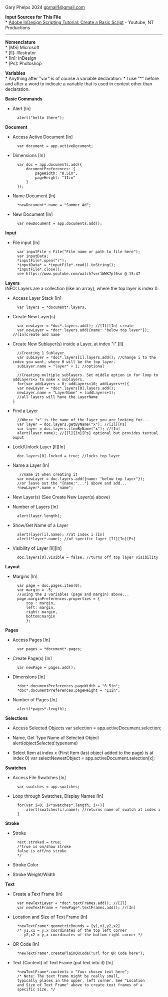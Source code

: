 Gary Phelps 2024 gpmail1@gmail.com

<b>Input Sources for This File</b><br>
    * <a href="https://www.youtube.com/watch?v=r1WWK7pl6so">Adobe InDesign Scripting Tutorial: Create a Basic Script</a> - Youtube, NT Productions 

--------------------------------------------------------------------

<b>Nomenclature</b><br>
    * [MS] Microsoft<br> 
    * [Il]: Illustrator<br>
    * [In]: InDesign<br>
    * [Ps]: Photoshop

<b>Variables</b><br>
    * Anything after "var" is of course a variable declaration.
    * I use "*" before and after a word to indicate a variable that is used in context other than declaration.

<b>Basic Commands</b>

* Alert [In]

        alert("hello there");

<b>Document</b>
 
* Access Active Document [In]
        
        var document = app.activeDocument;

* Dimensions [In]
          
        var doc = app.documents.add({
            documentPreferences: {
                pageWidth: "8.5in",
                pageHeight: "11in"
            }
        });
      
* Name Document [In]
          
        *newDocument*.name = "Summer Ad";
   
* New Document [In]
          
        var newDocument = app.documents.add();

<b>Input</b>

* File input [In]
          
        var inputFile = File("File name or path to file here");
        var inputData;
        *inputFile*.open("r");
        *inputData* = *inputFile*.read().toString();
        *inputFile*.close();
        see https://www.youtube.com/watch?v=r1WWK7pl6so @ 15:47

<b>Layers</b></br>
INFO: Layers are a collection (like an array), where the top layer is index 0.
    
* Access Layer Stack [In]
          
        var layers = *document*.layers;

* Create New Layer(s)

        var newLayer = *doc*.layers.add(); //[Il][In] create
        var newLayer = *doc*.layers.add({name: "below top layer"}); //[In]create and name

* Create New Sublayer(s) inside a Layer, at index "i" [Il]

        //Creating 1 Sublayer
        var subLayer = *doc*.layers[i].layers.add(); //Change i to the index you want, where 0 will be the top layer.
        subLayer.name = "layer" + i; //optional

        //Creating multiple sublayers. Set middle option in for loop to addLayers<x to make x sublayers.
        for(var addLayers = 0; addLayers<10; addLayers++){
        var newLayer = *doc*.layers[0].layers.add();
        newLayer.name = "LayerName" + (addLayers+1);
        //all layers will have the LayerName
      }

* Find a Layer
          
        //Where "x" is the name of the layer you are looking for...
        var layer = doc.layers.getByName("x"); //[Il][Ps]
        var layer = doc.layers.itemByName("x"); //[In]
        alert(layer.name); //[Il][In][Ps] optional but provides textual ouput

* Lock/Unlock Layer [Il][In]
          
        doc.layers[0].locked = true; //locks top layer
    
* Name a Layer [In]
        
         //name it when creating it
        var newLayer = doc.layers.add({name: "below top layer"});
        //or leave out the "{name:"..."} above and add...
        *newLayer*.name = "name";

* New Layer(s) (See Create New Layer(s) above)

* Number of Layers [In]
       
        alert(layer.length);
     
* Show/Get Name of a Layer
        
        alert(layer[i].name); //at index i [In]
        alert(*layer*.name); //of specific layer [Il][In][Ps]
    
* Visibility of Layer [Il][In]
        
        doc.layers[0].visible = false; //turns off top layer visibility

<b>Layout</b>

* Margins [In]
           
        var page = doc.pages.item(0);
        var margin = .5;
        //using the 2 variables (page and margin) above...
        page.marginPreferences.properties = { 
            top : margin,
            left: margin,
            right: margin,
            bottom:margin
            };

<b>Pages</b>
    
* Access Pages [In]
       
        var pages = *document*.pages;

* Create Page(s) [In]
        
        var newPage = pages.add();

* Dimensions [In]
       
        *doc*.documentPreferences.pageWidth = "8.5in";
        *doc*.documentPreferences.pageHeight = "11in";

* Number of Pages [In]
        
        alert(*pages*.length);

<b>Selections</b>

* Access Selected Objects
        var selection = app.activeDocument.selection;

* Name, Get Type Name of Selected Object
        alert(*objectSelected*.typename)

* Select Item at index x (First Item (last object added to the page) is at index 0)
        var selectNewestObject = app.activeDocument.selection[x];

<b>Swatches</b>

* Access File Swatches [In]
        
        var swatches = app.swatches;

* Loop through Swatches, Display Names [In]
        
        for(var i=0; i<*swatches*.length; i++){
            alert(swatches[i].name); //returns name of swatch at index i
        }

<b>Stroke</b>
    
* Stroke
    
        rect.stroked = true; 
        /*true is on/show stroke
        false is off/no stroke
        */
    
* Stroke Color
    
* Stroke Weight/Width

<b>Text</b>

* Create a Text Frame [In]
        
        var newTextLayer = *doc*.textFrames.add(); //[Il]
        var newTextFrame = *newPage*.textFrames.add(); //[In]

* Location and Size of Text Frame [In]
        
        *newTextFrame*.geometricBounds = [y1,x1,y2,x2]
        /* y1,x1 = y,x coordinates of the top left corner
           y2,x2 = y,x coordinates of the bottom right corner */

* QR Code [In]
       
        *newTextFrame*.createPlainQRCode("url for QR Code here");

* Text (Content) of Text Frame (put text into it) [In]
        
        *newTextFrame*.contents = "Your chosen text here";
        /* Note: The text frame might be really small,
        typically places in the upper, left corner. See "Location
        and Size of Text Frame" above to create text frames of a 
        specific size. */
